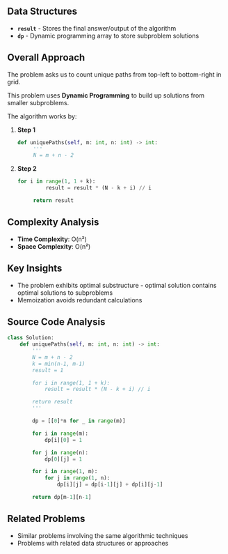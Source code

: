 ## Data Structures

* **`result`** - Stores the final answer/output of the algorithm
* **`dp`** - Dynamic programming array to store subproblem solutions

## Overall Approach

The problem asks us to count unique paths from top-left to bottom-right in grid.

This problem uses **Dynamic Programming** to build up solutions from smaller subproblems.

The algorithm works by:

1. **Step 1**
   
   ```python
   def uniquePaths(self, m: int, n: int) -> int:
        '''
        N = m + n - 2
   ```
2. **Step 2**
   
   ```python
   for i in range(1, 1 + k):
            result = result * (N - k + i) // i

        return result
   ```

## Complexity Analysis

* **Time Complexity**: O(n²)
* **Space Complexity**: O(n²)

## Key Insights

* The problem exhibits optimal substructure - optimal solution contains optimal solutions to subproblems
* Memoization avoids redundant calculations

## Source Code Analysis

```python
class Solution:
    def uniquePaths(self, m: int, n: int) -> int:
        '''
        N = m + n - 2
        k = min(n-1, m-1)
        result = 1

        for i in range(1, 1 + k):
            result = result * (N - k + i) // i

        return result
        '''

        dp = [[0]*n for _ in range(m)]

        for i in range(m):
            dp[i][0] = 1

        for j in range(n):
            dp[0][j] = 1

        for i in range(1, m):
            for j in range(1, n):
                dp[i][j] = dp[i-1][j] + dp[i][j-1]

        return dp[m-1][n-1]
```

## Related Problems

* Similar problems involving the same algorithmic techniques
* Problems with related data structures or approaches
